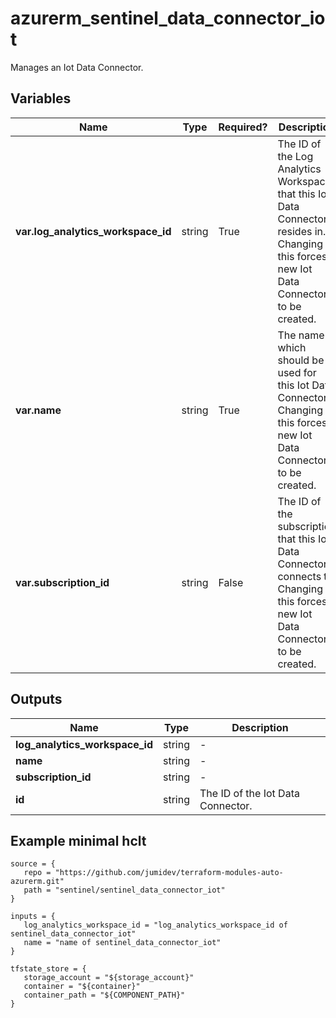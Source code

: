 # azurerm_sentinel_data_connector_iot

Manages an Iot Data Connector.

## Variables

| Name | Type | Required? |  Description |
| ---- | ---- | --------- |  ----------- |
| **var.log_analytics_workspace_id** | string | True | The ID of the Log Analytics Workspace that this Iot Data Connector resides in. Changing this forces a new Iot Data Connector to be created. | 
| **var.name** | string | True | The name which should be used for this Iot Data Connector. Changing this forces a new Iot Data Connector to be created. | 
| **var.subscription_id** | string | False | The ID of the subscription that this Iot Data Connector connects to. Changing this forces a new Iot Data Connector to be created. | 



## Outputs

| Name | Type | Description |
| ---- | ---- | --------- | 
| **log_analytics_workspace_id** | string  | - | 
| **name** | string  | - | 
| **subscription_id** | string  | - | 
| **id** | string  | The ID of the Iot Data Connector. | 

## Example minimal hclt

```hcl
source = {
   repo = "https://github.com/jumidev/terraform-modules-auto-azurerm.git" 
   path = "sentinel/sentinel_data_connector_iot" 
}

inputs = {
   log_analytics_workspace_id = "log_analytics_workspace_id of sentinel_data_connector_iot" 
   name = "name of sentinel_data_connector_iot" 
}

tfstate_store = {
   storage_account = "${storage_account}" 
   container = "${container}" 
   container_path = "${COMPONENT_PATH}" 
}


```